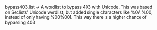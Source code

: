 bypass403.list -> A wordlist to bypass 403 with Unicode. This was based on Seclists' Unicode wordlist, but added single characters like %0A %00, instead of only having %00%001. 
This way there is a higher chance of bypassing 403


